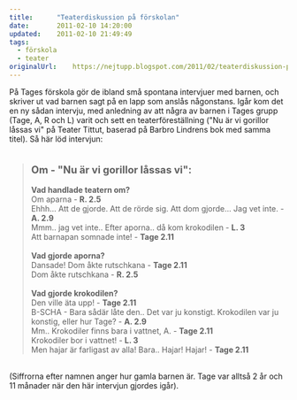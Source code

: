 ```yaml
---
title:		"Teaterdiskussion på förskolan"
date:		2011-02-10 14:20:00
updated:	2011-02-10 21:49:49
tags: 
  - förskola
  - teater	
originalUrl:	https://nejtupp.blogspot.com/2011/02/teaterdiskussion-pa-forskolan.html
---
```


På Tages förskola gör de ibland små spontana intervjuer med barnen, och skriver ut vad barnen sagt på en lapp som anslås någonstans. Igår kom det en ny sådan intervju, med anledning av att några av barnen i Tages grupp (Tage, A, R och L) varit och sett en teaterföreställning ("Nu är vi gorillor låssas vi" på Teater Tittut, baserad på Barbro Lindrens bok med samma titel). Så här löd intervjun:<br> <span style="font-size:130%;"><span style="font-weight: bold;"><span style="font-size:100%;"><span style="font-weight: bold;"></span></span><br></span></span><blockquote><span style="font-size:130%;"><span style="font-weight: bold;">Om - "Nu är vi gorillor låssas vi":</span></span><br><br><span style="font-weight: bold;">Vad handlade teatern om?</span><br>Om aparna - <span style="font-weight: bold;">R. 2.5</span><br>Ehhh... Att de gjorde. Att de rörde sig. Att dom gjorde... Jag vet inte.  - <span style="font-weight: bold;">A. 2.9</span><br>Mmm.. jag vet inte.. Efter aporna.. då kom krokodilen - <span style="font-weight: bold;">L. 3</span><br>Att barnapan somnade inte! - <span style="font-weight: bold;">Tage 2.11</span><br><br><span style="font-weight: bold;">Vad gjorde aporna?</span><br>Dansade! Dom åkte rutschkana - <span style="font-weight: bold;">Tage 2.11</span><br>Dom åkte rutschkana - <span style="font-weight: bold;">R. 2.5</span><br><br><span style="font-weight: bold;">Vad gjorde krokodilen?</span><br>Den ville äta upp! - <span style="font-weight: bold;">Tage 2.11</span><br>B-SCHA - Bara sådär låte den.. Det var ju konstigt. Krokodilen var ju konstig, eller hur Tage? - <span style="font-weight: bold;">A. 2.9</span><br>Mm.. Krokodiler finns bara i vattnet, A. - <span style="font-weight: bold;">Tage 2.11</span><br>Krokodiler bor i vattnet! - <span style="font-weight: bold;">L. 3</span><br>Men hajar är farligast av alla! Bara.. Hajar! Hajar! - <span style="font-weight: bold;">Tage 2.11</span></blockquote><br>(Siffrorna efter namnen anger hur gamla barnen är. Tage var alltså 2 år och 11 månader när den här intervjun gjordes igår).
<!-- no comments on this post -->
